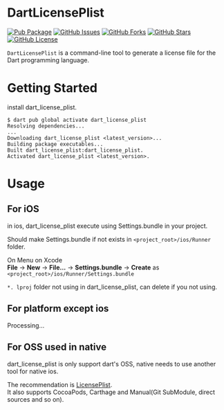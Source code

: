 # DartLicensePlist

[![Pub Package](https://img.shields.io/pub/v/dart_license_plist.svg)](https://pub.dev/packages/dart_license_plist)
[![GitHub Issues](https://img.shields.io/github/issues/nomunomu0504/dart_license_plist.svg)](https://github.com/nomunomu0504/dart_license_plist/issues)
[![GitHub Forks](https://img.shields.io/github/forks/nomunomu0504/dart_license_plist.svg)](https://github.com/nomunomu0504/dart_license_plist/network)
[![GitHub Stars](https://img.shields.io/github/stars/nomunomu0504/dart_license_plist.svg)](https://github.com/nomunomu0504/dart_license_plist/stargazers)
[![GitHub License](https://img.shields.io/badge/license-MIT-blue.svg)](https://raw.githubusercontent.com/nomunomu0504/dart_license_plist/main/LICENSE)

`DartLicensePlist` is a command-line tool to generate a license file for the Dart programming language.

# Getting Started

install dart_license_plist.

```
$ dart pub global activate dart_license_plist
Resolving dependencies...
...
Downloading dart_license_plist <latest_version>...
Building package executables...
Built dart_license_plist:dart_license_plist.
Activated dart_license_plist <latest_version>.
```

# Usage

## For iOS
in ios, dart_license_plist execute using Settings.bundle in your project.

Should make Settings.bundle if not exists in `<project_root>/ios/Runner` folder.

On Menu on Xcode  
__File__ -> __New__ -> __File...__ -> __Settings.bundle__ -> __Create__ as `<project_root>/ios/Runner/Settings.bundle`

`*. lproj` folder not using in dart_license_plist, can delete if you not using.


## For platform except ios
Processing...

## For OSS used in native

dart_license_plist is only support dart's OSS, native needs to use another tool for native ios.

The recommendation is [LicensePlist](https://github.com/mono0926/LicensePlist).  
It also supports CocoaPods, Carthage and Manual(Git SubModule, direct sources and so on).